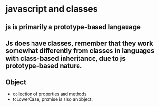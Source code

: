# javascript and classes

## js is primarily a prototype-based langauage

## Js does have classes, remember that they work somewhat differently from classes in languages with class-based inheritance, due to js prototype-based nature.

## Object
- collection of properties and methods
- toLowerCase, promise is also an object.

